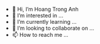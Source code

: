 - 👋 Hi, I’m Hoang Trong Anh
- 👀 I’m interested in ...
- 🌱 I’m currently learning ...
- 💞️ I’m looking to collaborate on ...
- 📫 How to reach me ...

<!---
ayavn/ayavn is a ✨ special ✨ repository because its `README.md` (this file) appears on your GitHub profile.
You can click the Preview link to take a look at your changes.
--->
